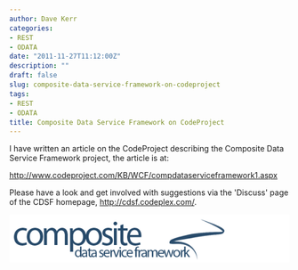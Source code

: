 ```yaml
---
author: Dave Kerr
categories:
- REST
- ODATA
date: "2011-11-27T11:12:00Z"
description: ""
draft: false
slug: composite-data-service-framework-on-codeproject
tags:
- REST
- ODATA
title: Composite Data Service Framework on CodeProject
---
```



<p>I have written an article on the CodeProject describing the Composite Data Service Framework project, the article is at:</p>
<p><a href="http://www.codeproject.com/KB/WCF/compdataserviceframework1.aspx">http://www.codeproject.com/KB/WCF/compdataserviceframework1.aspx</a></p>
<p>Please have a look and get involved with suggestions via the 'Discuss' page of the CDSF homepage,&nbsp;<a href="http://cdsf.codeplex.com/">http://cdsf.codeplex.com/</a>.</p>
<p><img src="images/CDSF-CodePlex-Banner-Logo.png" /></p>

